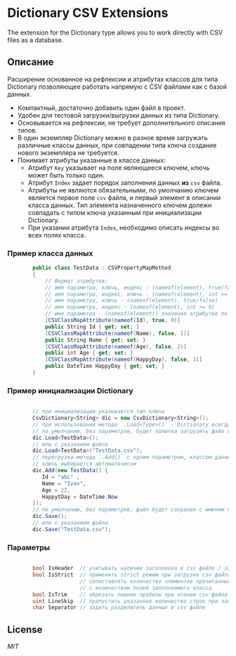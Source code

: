 # Dictionary CSV Extensions
The extension for the Dictionary type allows you to work directly with CSV files as a database.

## Описание

Расширение основанное на рефлексии и атрибутах классов для типа Dictionary позволяющее работать напрямую с CSV  файлами как с базой данных.

- Компактный, достаточно добавить один файл в проект.
- Удобен для тестовой загрузки/выгрузки данных из типа Dictionary.
- Основывается на рефлексии, не требует дополнительного описания типов.
- В один экземпляр Dictionary можно в разное время загружать различные классы данных, при совпадении типа ключа создание нового экземпляра не требуется.
- Понимает атрибуты указанные в классе данных:
  - Атрибут `Key` указывает на поле являющееся ключем, ключь может быть только один.
  - Атрибут `Index` задает порядок заполнения данных __из__ `csv` файла.
  - Атрибуты не являются обязательными, по умолчанию ключем является первое поле `csv` файла, и первый элемент в описании класса данных. Тип элемента назначенного ключем долежн совпадать с типом ключа указанным при инициализации Dictionary.
  - При указании атрибута `Index`, необходимо описать индексы во всех полях класса.
  
  
### Пример класса данных

```c#
        public class TestData : CSVPropertyMapMethod
        {
            // Формат атрибутов:
            // имя параметра, ключь, индекс - (nameof(element), true/false, int >= 0)
            // имя параметра, индекс, ключь - (nameof(element), int >= 0, true/false)
            // имя параметра, ключь - (nameof(element), true/false)
            // имя параметра, индекс - (nameof(element), int >= 0)
            // имя параметра - (nameof(element)) значения атрибутов по умолчанию
            [CSVClassMapAttribute(nameof(Id), true, 0)]
            public String Id { get; set; }
            [CSVClassMapAttribute(nameof(Name), false, 1)]
            public String Name { get; set; }
            [CSVClassMapAttribute(nameof(Age), false, 2)]
            public int Age { get; set; }
            [CSVClassMapAttribute(nameof(HappyDay), false, 3)]
            public DateTime HappyDay { get; set; }
        }
```

### Пример инициализации Dictionary

```c#

        // при инициализации указывается тип ключа
        CsvDictionary<String> dic = new CsvDictionary<String>();
        // при использовании метода `.Load<Type>()` - Dictionary всегда очищается от предыдущих данных
        // по умолчанию, без параметров, будет попытка загрузить файл с именем класса и расширением `.csv`
        dic.Load<TestData>();
        // или с указанием файла
        dic.Load<TestData>("TestData.csv");
        // перегрузка метода `.Add()` с одним параметром, классом данных,
        // ключь выбирается автоматически
        dic.Add(new TestData() {
           Id = "abc" ,
           Name = "Ivan",
           Age = 22,
           HappytDay = DateTime.Now
        });
        // по умолчанию, без параметров, файл будет сохранен с именем класса и расширением `.csv`
        dic.Save();
        // или с указанием файла
        dic.Save("TestData.csv");
```

### Параметры

```c#

        bool IsHeader  // учитывать наличие заголовока в csv файле / записывать заголовок
        bool IsStrict  // применить strict режим при загрузке csv файла
                       // сопоставлять количество элементов прочитанных из csv файла
                       // с количеством полей заполняемого класса
        bool IsTrim    // обрезать лишние пробелы при чтении csv файла
        uint LineSkip  // пропустить указанное количество строк при загрузке из csv файла
        char Separator // задать разделитель данных в csv файле

```

## License

_MIT_
